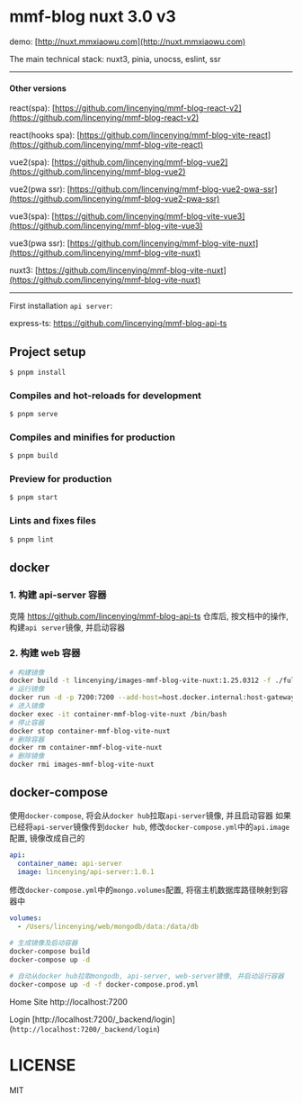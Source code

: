 # mmf-blog nuxt 3.0 v3

demo: [http://nuxt.mmxiaowu.com](http://nuxt.mmxiaowu.com)

The main technical stack: nuxt3, pinia, unocss, eslint, ssr

---

#### Other versions

react(spa): [https://github.com/lincenying/mmf-blog-react-v2](https://github.com/lincenying/mmf-blog-react-v2)

react(hooks spa): [https://github.com/lincenying/mmf-blog-vite-react](https://github.com/lincenying/mmf-blog-vite-react)

vue2(spa): [https://github.com/lincenying/mmf-blog-vue2](https://github.com/lincenying/mmf-blog-vue2)

vue2(pwa ssr): [https://github.com/lincenying/mmf-blog-vue2-pwa-ssr](https://github.com/lincenying/mmf-blog-vue2-pwa-ssr)

vue3(spa): [https://github.com/lincenying/mmf-blog-vite-vue3](https://github.com/lincenying/mmf-blog-vite-vue3)

vue3(pwa ssr): [https://github.com/lincenying/mmf-blog-vite-nuxt](https://github.com/lincenying/mmf-blog-vite-nuxt)

nuxt3: [https://github.com/lincenying/mmf-blog-vite-nuxt](https://github.com/lincenying/mmf-blog-vite-nuxt)

---

First installation `api server`:

express-ts: https://github.com/lincenying/mmf-blog-api-ts

## Project setup

```bash
$ pnpm install
```

### Compiles and hot-reloads for development

```bash
$ pnpm serve
```

### Compiles and minifies for production

```bash
$ pnpm build
```

### Preview for production

```bash
$ pnpm start
```

### Lints and fixes files

```bash
$ pnpm lint
```

## docker

### 1. 构建 api-server 容器

克隆 https://github.com/lincenying/mmf-blog-api-ts 仓库后, 按文档中的操作, 构建`api server`镜像, 并启动容器

### 2. 构建 web 容器

```bash
# 构建镜像
docker build -t lincenying/images-mmf-blog-vite-nuxt:1.25.0312 -f ./full.Dockerfile .
# 运行镜像
docker run -d -p 7200:7200 --add-host=host.docker.internal:host-gateway --name container-mmf-blog-vite-nuxt lincenying/images-mmf-blog-vite-nuxt:1.25.0312
# 进入镜像
docker exec -it container-mmf-blog-vite-nuxt /bin/bash
# 停止容器
docker stop container-mmf-blog-vite-nuxt
# 删除容器
docker rm container-mmf-blog-vite-nuxt
# 删除镜像
docker rmi images-mmf-blog-vite-nuxt
```

## docker-compose

使用`docker-compose`, 将会从`docker hub`拉取`api-server`镜像, 并且启动容器
如果已经将`api-server`镜像传到`docker hub`, 修改`docker-compose.yml`中的`api.image`配置, 镜像改成自己的

```yaml
api:
  container_name: api-server
  image: lincenying/api-server:1.0.1
```

修改`docker-compose.yml`中的`mongo.volumes`配置, 将宿主机数据库路径映射到容器中

```yaml
volumes:
  - /Users/lincenying/web/mongodb/data:/data/db
```

```bash
# 生成镜像及启动容器
docker-compose build
docker-compose up -d
```

```bash
# 自动从docker hub拉取mongodb, api-server, web-server镜像, 并启动运行容器
docker-compose up -d -f docker-compose.prod.yml
```

Home Site
http://localhost:7200

Login
[http://localhost:7200/_backend/login] (`http://localhost:7200/_backend/login`)

# LICENSE

MIT
